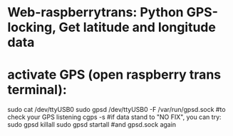# Web-raspberrytrans: Python GPS-locking, Get latitude and longitude data
# activate GPS (open raspberry trans terminal):
sudo cat /dev/ttyUSB0
sudo gpsd /dev/ttyUSB0 -F /var/run/gpsd.sock
#to check your GPS listening
cgps -s
#if data stand to "NO FIX", you can try:
sudo gpsd killall 
sudo gpsd startall
#and gpsd.sock again

